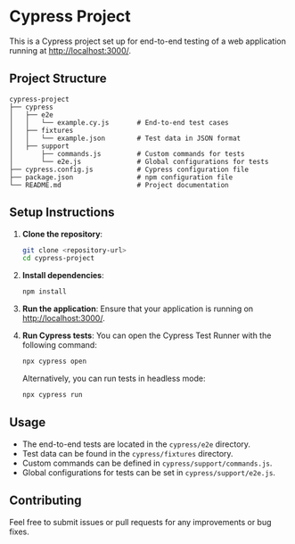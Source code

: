 # Cypress Project

This is a Cypress project set up for end-to-end testing of a web application running at [http://localhost:3000/](http://localhost:3000/).

## Project Structure

```
cypress-project
├── cypress
│   ├── e2e
│   │   └── example.cy.js       # End-to-end test cases
│   ├── fixtures
│   │   └── example.json        # Test data in JSON format
│   ├── support
│       ├── commands.js         # Custom commands for tests
│       └── e2e.js              # Global configurations for tests
├── cypress.config.js           # Cypress configuration file
├── package.json                # npm configuration file
└── README.md                   # Project documentation
```

## Setup Instructions

1. **Clone the repository**:
   ```bash
   git clone <repository-url>
   cd cypress-project
   ```

2. **Install dependencies**:
   ```bash
   npm install
   ```

3. **Run the application**:
   Ensure that your application is running on [http://localhost:3000/](http://localhost:3000/).

4. **Run Cypress tests**:
   You can open the Cypress Test Runner with the following command:
   ```bash
   npx cypress open
   ```
   Alternatively, you can run tests in headless mode:
   ```bash
   npx cypress run
   ```

## Usage

- The end-to-end tests are located in the `cypress/e2e` directory.
- Test data can be found in the `cypress/fixtures` directory.
- Custom commands can be defined in `cypress/support/commands.js`.
- Global configurations for tests can be set in `cypress/support/e2e.js`.

## Contributing

Feel free to submit issues or pull requests for any improvements or bug fixes.